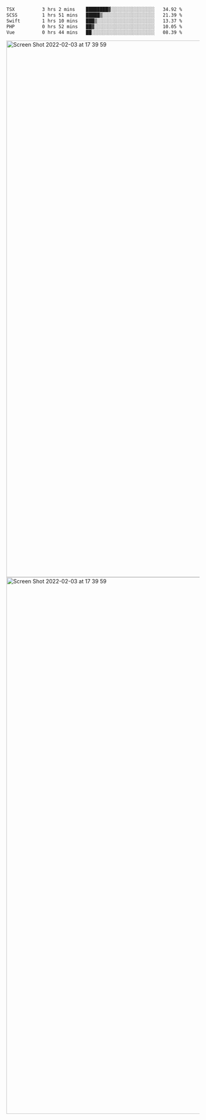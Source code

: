 <!--START_SECTION:waka-->

```txt
TSX          3 hrs 2 mins    ████████▓░░░░░░░░░░░░░░░░   34.92 %
SCSS         1 hrs 51 mins   █████▒░░░░░░░░░░░░░░░░░░░   21.39 %
Swift        1 hrs 10 mins   ███▒░░░░░░░░░░░░░░░░░░░░░   13.37 %
PHP          0 hrs 52 mins   ██▓░░░░░░░░░░░░░░░░░░░░░░   10.05 %
Vue          0 hrs 44 mins   ██░░░░░░░░░░░░░░░░░░░░░░░   08.39 %
```

<!--END_SECTION:waka-->

<img width="1400" alt="Screen Shot 2022-02-03 at 17 39 59" src="https://user-images.githubusercontent.com/45716542/152387304-f2b60485-53a6-4f4b-a818-5cefb1b0c0ae.png">
<img width="1400" alt="Screen Shot 2022-02-03 at 17 39 59" src="https://user-images.githubusercontent.com/45716542/152387273-ea5cdf21-2a45-44da-8bef-00c1763b1d42.png">
